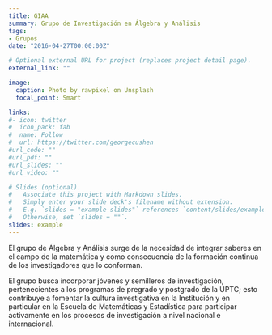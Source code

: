 ```yaml
---
title: GIAA
summary: Grupo de Investigación en Álgebra y Análisis
tags:
- Grupos
date: "2016-04-27T00:00:00Z"

# Optional external URL for project (replaces project detail page).
external_link: ""

image:
  caption: Photo by rawpixel on Unsplash
  focal_point: Smart

links:
#- icon: twitter
#  icon_pack: fab
#  name: Follow
#  url: https://twitter.com/georgecushen
#url_code: ""
#url_pdf: ""
#url_slides: ""
#url_video: ""

# Slides (optional).
#   Associate this project with Markdown slides.
#   Simply enter your slide deck's filename without extension.
#   E.g. `slides = "example-slides"` references `content/slides/example-slides.md`.
#   Otherwise, set `slides = ""`.
slides: example
---
```


El grupo de Álgebra y Análisis surge de la necesidad de integrar saberes en el campo de la matemática y  como consecuencia de la formación continua de los investigadores que lo conforman.

El grupo busca incorporar jóvenes y semilleros de investigación, pertenecientes a los programas de pregrado y postgrado de la UPTC; esto contribuye a fomentar la cultura investigativa en la Institución y en particular en la Escuela de Matemáticas y Estadística para participar activamente en los procesos de investigación a nivel nacional e internacional.

